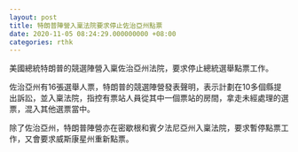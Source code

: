 ```yaml
---
layout: post
title: 特朗普陣營入稟法院要求停止佐治亞州點票
date: 2020-11-05 08:24:29.000000000 +08:00
categories: rthk
---
```


美國總統特朗普的競選陣營入稟佐治亞州法院，要求停止總統選舉點票工作。

佐治亞州有16張選舉人票，特朗普的競選陣營發表聲明，表示計劃在10多個縣提出訴訟，並入稟法院，指控有票站人員從其中一個票站的房間，拿走未經處理的選票，混入其他選票當中。

除了佐治亞州，特朗普陣營亦在密歇根和賓夕法尼亞州入稟法院，要求暫停點票工作，又會要求威斯康星州重新點票。
